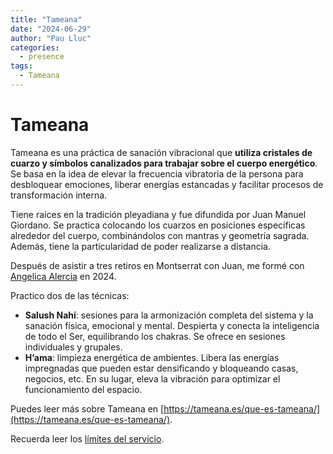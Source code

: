 ```yaml
---
title: "Tameana"
date: "2024-06-29"
author: "Pau Lluc"
categories:
  - presence
tags: 
  - Tameana
---
```

# Tameana  

Tameana es una práctica de sanación vibracional que **utiliza cristales de cuarzo y símbolos canalizados para trabajar sobre el cuerpo energético**. Se basa en la idea de elevar la frecuencia vibratoria de la persona para desbloquear emociones, liberar energías estancadas y facilitar procesos de transformación interna.  

Tiene raíces en la tradición pleyadiana y fue difundida por Juan Manuel Giordano. Se practica colocando los cuarzos en posiciones específicas alrededor del cuerpo, combinándolos con mantras y geometría sagrada. Además, tiene la particularidad de poder realizarse a distancia.  

Después de asistir a tres retiros en Montserrat con Juan, me formé con [Angelica Alercia](https://www.instagram.com/angelica.alercia.ser/) en 2024.  

Practico dos de las técnicas:  

- **Salush Nahí**: sesiones para la armonización completa del sistema y la sanación física, emocional y mental. Despierta y conecta la inteligencia de todo el Ser, equilibrando los chakras. Se ofrece en sesiones individuales y grupales.  
- **H’ama**: limpieza energética de ambientes. Libera las energías impregnadas que pueden estar densificando y bloqueando casas, negocios, etc. En su lugar, eleva la vibración para optimizar el funcionamiento del espacio.  

Puedes leer más sobre Tameana en [https://tameana.es/que-es-tameana/](https://tameana.es/que-es-tameana/).  

Recuerda leer los [límites del servicio](../prices/#límites-del-servicio).  
